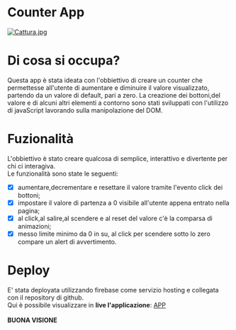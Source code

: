 # Counter App
[![Cattura.jpg](https://i.postimg.cc/RVZYzfcH/Cattura.jpg)](https://postimg.cc/yW2jmDp1)

# Di cosa si occupa?
Questa app è stata ideata con l'obbiettivo di creare un counter che permettesse all'utente di aumentare e diminuire il valore visualizzato, partendo da un valore di default, pari a zero. La creazione dei bottoni,del valore e di alcuni altri elementi a contorno sono stati sviluppati con l'utilizzo di javaScript lavorando sulla manipolazione del DOM.
# Fuzionalità
L'obbiettivo è stato creare qualcosa di semplice, interattivo e divertente per chi ci interagiva.
\
Le funzionalità sono state le seguenti: 
- [x] aumentare,decrementare e resettare il valore tramite l'evento click dei bottoni;
- [x] impostare il valore di partenza a 0 visibile all'utente appena entrato nella pagina;
- [x] al click,al salire,al scendere e al reset del valore c'è la comparsa di animazioni;
- [x] messo limite minimo da 0 in su, al click per scendere sotto lo zero compare un alert di avvertimento.
# Deploy
E' stata deployata utilizzando firebase come servizio hosting e collegata con il repository di github.
\
Qui è possibile visualizzare in **live l'applicazione**: [APP](https://app-counter-250eb.web.app/)
\
\
**__BUONA VISIONE__**







